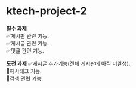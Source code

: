 # ktech-project-2
**필수 과제**  
:white_check_mark:게시판 관련 기능.  
:white_check_mark:게시글 관련 기능.  
:white_check_mark:댓글 관련 기능.  

**도전 과제**
:white_check_mark:게시글 추가기능(전체 게시판에 아직 미완성).  
:black_square_button:헤시태그 기능.  
:black_square_button:검색 관련 기능.  

